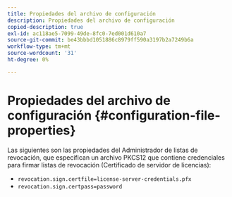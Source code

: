 ```yaml
---
title: Propiedades del archivo de configuración
description: Propiedades del archivo de configuración
copied-description: true
exl-id: ac118ae5-7099-49de-8fc0-7ed001d610a7
source-git-commit: be43bbbd1051886c8979ff590a3197b2a7249b6a
workflow-type: tm+mt
source-wordcount: '31'
ht-degree: 0%

---
```


# Propiedades del archivo de configuración {#configuration-file-properties}

Las siguientes son las propiedades del Administrador de listas de revocación, que especifican un archivo PKCS12 que contiene credenciales para firmar listas de revocación (Certificado de servidor de licencias):

* `revocation.sign.certfile=license-server-credentials.pfx`
* `revocation.sign.certpass=password`
